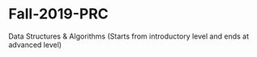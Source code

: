 # Fall-2019-PRC
Data Structures &amp; Algorithms (Starts from introductory level and ends at advanced level)
